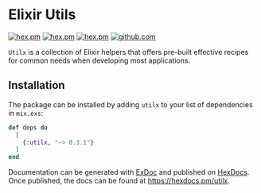 # Elixir Utils

[![hex.pm](https://img.shields.io/hexpm/v/utilx.svg)](https://hex.pm/packages/utilx)
[![hex.pm](https://img.shields.io/hexpm/dt/utilx.svg)](https://hex.pm/packages/utilx)
[![hex.pm](https://img.shields.io/hexpm/l/utilx.svg)](https://hex.pm/packages/utilx)
[![github.com](https://img.shields.io/github/last-commit/marmelasoft/ex_utils.svg)](https://github.com/marmelasoft/ex_utils)

`Utilx` is a collection of Elixir helpers that offers pre-built effective
recipes for common needs when developing most applications.

## Installation

The package can be installed by adding `utilx` to your list of dependencies in
`mix.exs`:

```elixir
def deps do
  [
    {:utilx, "~> 0.3.1"}
  ]
end
```

Documentation can be generated with [ExDoc](https://github.com/elixir-lang/ex_doc)
and published on [HexDocs](https://hexdocs.pm). Once published, the docs can
be found at <https://hexdocs.pm/utilx>.

